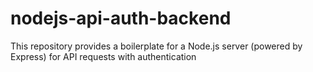 # nodejs-api-auth-backend
This repository provides a boilerplate for a Node.js server (powered by Express) for API requests with authentication
